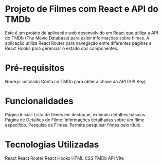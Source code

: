 # Projeto de Filmes com React e API do TMDb
Este é um projeto de aplicação web desenvolvido em React que utiliza a API do TMDb (The Movie Database) para exibir informações sobre filmes. A aplicação utiliza React Router para navegação entre diferentes páginas e React Hooks para gerenciar o estado dos componentes.

# Pré-requisitos
Node.js instalado
Conta no TMDb para obter a chave da API (API Key)

# Funcionalidades
Página Inicial: Lista de filmes em destaque, exibindo detalhes básicos.
Página de Detalhes do Filme: Informações detalhadas sobre um filme específico.
Pesquisa de Filmes: Permite pesquisar filmes pelo título.

# Tecnologias Utilizadas
React
React Router
React Hooks
HTML
CSS
TMDb API
Vite

